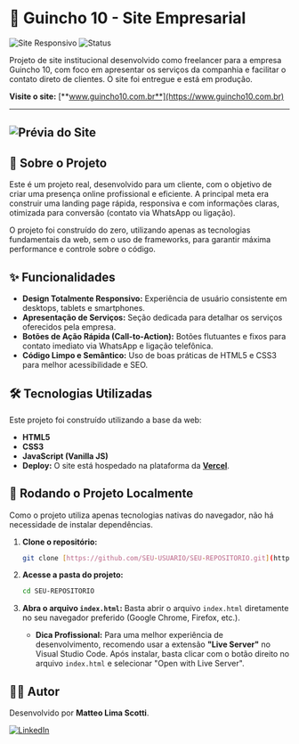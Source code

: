 # 🚚 Guincho 10 - Site Empresarial

![Site Responsivo](https://img.shields.io/badge/site-responsivo-green)
![Status](https://img.shields.io/website?url=https%3A%2F%2Fwww.guincho10.com.br)

Projeto de site institucional desenvolvido como freelancer para a empresa Guincho 10, com foco em apresentar os serviços da companhia e facilitar o contato direto de clientes. O site foi entregue e está em produção.

**Visite o site:** [**www.guincho10.com.br**](https://www.guincho10.com.br)

---

![Prévia do Site](https://user-images.githubusercontent.com/12473487/228876451-be4864f1-1e4a-4977-9263-ee6a19758797.png) 
---

## 📖 Sobre o Projeto

Este é um projeto real, desenvolvido para um cliente, com o objetivo de criar uma presença online profissional e eficiente. A principal meta era construir uma landing page rápida, responsiva e com informações claras, otimizada para conversão (contato via WhatsApp ou ligação).

O projeto foi construído do zero, utilizando apenas as tecnologias fundamentais da web, sem o uso de frameworks, para garantir máxima performance e controle sobre o código.

## ✨ Funcionalidades

* **Design Totalmente Responsivo:** Experiência de usuário consistente em desktops, tablets e smartphones.
* **Apresentação de Serviços:** Seção dedicada para detalhar os serviços oferecidos pela empresa.
* **Botões de Ação Rápida (Call-to-Action):** Botões flutuantes e fixos para contato imediato via WhatsApp e ligação telefônica.
* **Código Limpo e Semântico:** Uso de boas práticas de HTML5 e CSS3 para melhor acessibilidade e SEO.

## 🛠️ Tecnologias Utilizadas

Este projeto foi construído utilizando a base da web:

* **HTML5**
* **CSS3**
* **JavaScript (Vanilla JS)**
* **Deploy:** O site está hospedado na plataforma da **[Vercel](https://vercel.com/)**.

## 🚀 Rodando o Projeto Localmente

Como o projeto utiliza apenas tecnologias nativas do navegador, não há necessidade de instalar dependências.

1.  **Clone o repositório:**
    ```bash
    git clone [https://github.com/SEU-USUARIO/SEU-REPOSITORIO.git](https://github.com/SEU-USUARIO/SEU-REPOSITORIO.git)
    ```

2.  **Acesse a pasta do projeto:**
    ```bash
    cd SEU-REPOSITORIO
    ```

3.  **Abra o arquivo `index.html`:**
    Basta abrir o arquivo `index.html` diretamente no seu navegador preferido (Google Chrome, Firefox, etc.).

    * **Dica Profissional:** Para uma melhor experiência de desenvolvimento, recomendo usar a extensão **"Live Server"** no Visual Studio Code. Após instalar, basta clicar com o botão direito no arquivo `index.html` e selecionar "Open with Live Server".

## 👨‍💻 Autor

Desenvolvido por **Matteo Lima Scotti**.

[![LinkedIn](https://img.shields.io/badge/linkedin-%230077B5.svg?style=for-the-badge&logo=linkedin&logoColor=white)](https://www.linkedin.com/in/matteo-lima-b55009314/)
